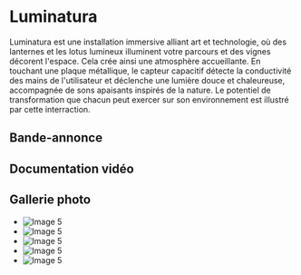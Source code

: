 # Luminatura
Luminatura est une installation immersive alliant art et technologie, où des lanternes et les lotus lumineux illuminent votre parcours et des vignes décorent l'espace. Cela crée ainsi une atmosphère accueillante. En touchant une plaque métallique, le capteur capacitif détecte la conductivité des mains de l'utilisateur et déclenche une lumière douce et chaleureuse, accompagnée de sons apaisants inspirés de la nature. Le potentiel de transformation que chacun peut exercer sur son environnement est illustré par cette interraction.

## Bande-annonce

## Documentation vidéo

<!---   
## Devrait être présent sur cette page:

* Titre
* Bande-annonce
* Résumé du projet (~ 100 mots)
* Documentation vidéo de l'installation en action
* Gallerie photo du projet réalisé
--->

## Gallerie photo

* ![Image 5](https://placehold.co/400x400?text=5+image)
* ![Image 5](https://placehold.co/400x400?text=5+image)
* ![Image 5](https://placehold.co/400x400?text=5+image)
* ![Image 5](https://placehold.co/400x400?text=5+image)
* ![Image 5](https://placehold.co/400x400?text=5+image)


